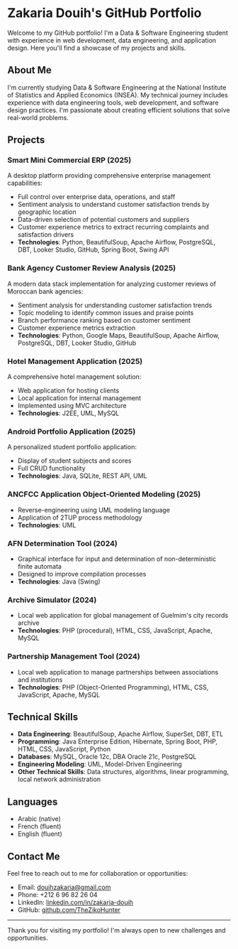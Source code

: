 # Zakaria Douih's GitHub Portfolio

Welcome to my GitHub portfolio! I'm a Data & Software Engineering student with experience in web development, data engineering, and application design. Here you'll find a showcase of my projects and skills.

## About Me

I'm currently studying Data & Software Engineering at the National Institute of Statistics and Applied Economics (INSEA). My technical journey includes experience with data engineering tools, web development, and software design practices. I'm passionate about creating efficient solutions that solve real-world problems.

## Projects

### Smart Mini Commercial ERP (2025)
A desktop platform providing comprehensive enterprise management capabilities:
- Full control over enterprise data, operations, and staff
- Sentiment analysis to understand customer satisfaction trends by geographic location
- Data-driven selection of potential customers and suppliers
- Customer experience metrics to extract recurring complaints and satisfaction drivers
- **Technologies**: Python, BeautifulSoup, Apache Airflow, PostgreSQL, DBT, Looker Studio, GitHub, Spring Boot, Swing API

### Bank Agency Customer Review Analysis (2025)
A modern data stack implementation for analyzing customer reviews of Moroccan bank agencies:
- Sentiment analysis for understanding customer satisfaction trends
- Topic modeling to identify common issues and praise points
- Branch performance ranking based on customer sentiment
- Customer experience metrics extraction
- **Technologies**: Python, Google Maps, BeautifulSoup, Apache Airflow, PostgreSQL, DBT, Looker Studio, GitHub

### Hotel Management Application (2025)
A comprehensive hotel management solution:
- Web application for hosting clients
- Local application for internal management
- Implemented using MVC architecture
- **Technologies**: J2EE, UML, MySQL

### Android Portfolio Application (2025)
A personalized student portfolio application:
- Display of student subjects and scores
- Full CRUD functionality
- **Technologies**: Java, SQLite, REST API, UML

### ANCFCC Application Object-Oriented Modeling (2025)
- Reverse-engineering using UML modeling language
- Application of 2TUP process methodology
- **Technologies**: UML

### AFN Determination Tool (2024)
- Graphical interface for input and determination of non-deterministic finite automata
- Designed to improve compilation processes
- **Technologies**: Java (Swing)

### Archive Simulator (2024)
- Local web application for global management of Guelmim's city records archive
- **Technologies**: PHP (procedural), HTML, CSS, JavaScript, Apache, MySQL

### Partnership Management Tool (2024)
- Local web application to manage partnerships between associations and institutions
- **Technologies**: PHP (Object-Oriented Programming), HTML, CSS, JavaScript, Apache, MySQL

## Technical Skills

- **Data Engineering**: BeautifulSoup, Apache Airflow, SuperSet, DBT, ETL
- **Programming**: Java Enterprise Edition, Hibernate, Spring Boot, PHP, HTML, CSS, JavaScript, Python
- **Databases**: MySQL, Oracle 12c, DBA Oracle 21c, PostgreSQL
- **Engineering Modeling**: UML, Model-Driven Engineering
- **Other Technical Skills**: Data structures, algorithms, linear programming, local network administration

## Languages
- Arabic (native)
- French (fluent)
- English (fluent)

## Contact Me

Feel free to reach out to me for collaboration or opportunities:
- Email: douihzakaria@gmail.com
- Phone: +212 6 96 82 26 04
- LinkedIn: [linkedin.com/in/zakaria-douih](https://linkedin.com/in/zakaria-douih)
- GitHub: [github.com/TheZikoHunter](https://github.com/TheZikoHunter)

---

Thank you for visiting my portfolio! I'm always open to new challenges and opportunities.
